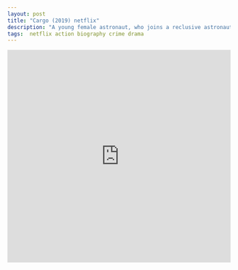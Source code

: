 ```yaml
---
layout: post
title: "Cargo (2019) netflix"
description: "A young female astronaut, who joins a reclusive astronaut aboard a spaceship, struggles with her job as she interacts with mysterious Cargos that appear on the ship."
tags:  netflix action biography crime drama
---
```


<div class="responsive-container">
<iframe src="https://drive.google.com/file/d/1_czWgHA54x_lG8OsMnnpeAzwFfXcihN1/preview" frameborder="0" marginwidth="0" marginheight="0" scrolling="NO" width="100%" height="480" allowfullscreen></iframe>
<div style="width: 80px; height: 80px; position: absolute; opacity: 0; right: 0px; top: 0px;"> </div></div>
